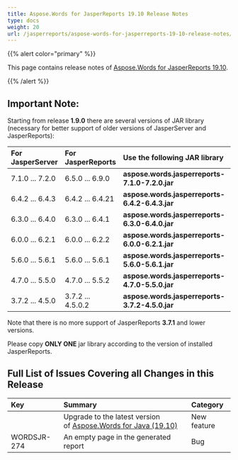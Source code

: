 ```yaml
---
title: Aspose.Words for JasperReports 19.10 Release Notes
type: docs
weight: 20
url: /jasperreports/aspose-words-for-jasperreports-19-10-release-notes/
---
```


{{% alert color="primary" %}} 

This page contains release notes of [Aspose.Words for JasperReports 19.10](https://downloads.aspose.com/words/jasperreports/new-releases/aspose.words-for-jasperreports-19.10/).

{{% /alert %}} 

## **Important Note:**

Starting from release **1.9.0** there are several versions of JAR library (necessary for better support of older versions of JasperServer and JasperReports):

|For<br>JasperServer|For<br>JasperReports|Use the following JAR library|
| :- | :- | :- |
|7.1.0 ... 7.2.0|6.5.0 ... 6.9.0|**aspose.words.jasperreports-7.1.0-7.2.0.jar**|
|6.4.2 ... 6.4.3|6.4.2 ... 6.4.21|**aspose.words.jasperreports-6.4.2-6.4.3.jar**|
|6.3.0 ... 6.4.0|6.3.0 ... 6.4.1|**aspose.words.jasperreports-6.3.0-6.4.0.jar**|
|6.0.0 ... 6.2.1|6.0.0 ... 6.2.2|**aspose.words.jasperreports-6.0.0-6.2.1.jar**|
|5.6.0 ... 5.6.1|5.6.0 ... 5.6.1|**aspose.words.jasperreports-5.6.0-5.6.1.jar**|
|4.7.0 ... 5.5.0|4.7.0 ... 5.5.2|**aspose.words.jasperreports-4.7.0-5.5.0.jar**|
|3.7.2 ... 4.5.0|3.7.2 ... 4.5.0.2|**aspose.words.jasperreports-3.7.2-4.5.0.jar**|
Note that there is no more support of JasperReports **3.7.1** and lower versions.

Please copy **ONLY ONE** jar library according to the version of installed JasperReports.

## **Full List of Issues Covering all Changes in this Release**

|Key|Summary|Category|
| :- | :- | :- |
| |Upgrade to the latest version of [Aspose.Words for Java (19.10)](https://docs.aspose.com/display/wordsjava/Aspose.Words+for+Java+19.10+Release+Notes)|New feature|
|WORDSJR-274|An empty page in the generated report|Bug|

